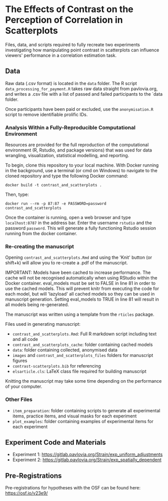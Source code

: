 # The Effects of Contrast on the Perception of Correlation in Scatterplots

Files, data, and scripts required to fully recreate two experiments investigating how manipulating point contrast in scatterplots can influence viewers' performance in a correlation estimation task.

## Data

Raw data (.csv format) is located in the `data` folder. The R script `data_processing_for_payment.R` takes raw data straight from pavlovia.org, and writes a .csv file with a list of passed and failed participants to the `data folder.

Once participants have been paid or excluded, use the `anonymisation.R` script to remove identifiable prolific IDs.

### Analysis Within a Fully-Reproducible Computational Environment

Resources are provided for the full reproduction of the computational environment (R, Rstudio, and package versions) that was used for data wrangling, visualization, statistical modelling, and reporting.

To begin, clone this repository to your local machine. With Docker running in the background, use a terminal (or cmd on Windows) to navigate to the cloned repository and type the following Docker command:

```docker build -t contrast_and_scatterplots .```

Then, type:

```docker run --rm -p 87:87 -e PASSWORD=password contrast_and_scatterplots```

Once the container is running, open a web browser and type `localhost:8787` in the address bar. Enter the username `rstudio` and the password `password`. This will generate a fully functioning Rstudio session running from the docker container.

### Re-creating the manuscript

Opening `contrast_and_scatterplots.Rmd` and using the 'Knit' button (or shift+k) will allow you to re-create a .pdf of the manuscript.

IMPORTANT: Models have been cached to increase performance. The cache will not be recognised automatically when using RStudio within the Docker container. eval_models must be set to FALSE in line 81 in order to use the cached models. This will prevent knitr from executing the code for each model, but will 'lazyload' all cached models so they can be used in manuscript generation. Setting eval_models to TRUE in line 81 will result in all models being re-generated.

The manuscript was written using a template from the `rticles` package.

Files used in generating manuscript:

 - `contrast_and_scatterplots.Rmd`: Full R markdown script including text and all code
 - `contrast_and_scatterplots_cache`: folder containing cached models
 - `data`: folder containing collected, anonymised data
 - `images` and `contrast_and_scatterplots_files` folders for manuscript figures
 - `contrast-scatterplots.bib` for referencing
 - `elsarticle.cls`: LaTeX class file required for building manuscript

Knitting the manuscript may take some time depending on the performance of your computer.

### Other Files

 - `item_preparation`: folder containing scripts to generate all experimental items, practice items, and visual masks for each experiment
 - `plot_examples`: folder containing examples of experimental items for each experiment

## Experiment Code and Materials

 - Experiment 1: https://gitlab.pavlovia.org/Strain/exp_uniform_adjustments
 - Experiment 2: https://gitlab.pavlovia.org/Strain/exp_spatially_dependent
 
## Pre-Registrations

Pre-registrations for hypotheses with the OSF can be found here: https://osf.io/v23e9/
